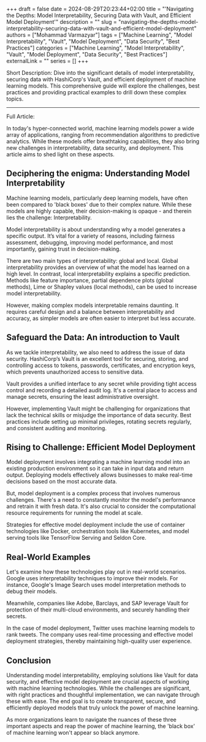 +++
draft = false
date = 2024-08-29T20:23:44+02:00
title = "'Navigating the Depths: Model Interpretability, Securing Data with Vault, and Efficient Model Deployment'"
description = ""
slug = "navigating-the-depths-model-interpretability-securing-data-with-vault-and-efficient-model-deployment"
authors = ["Mohammad Varmazyar"]
tags = ["Machine Learning", "Model Interpretability", "Vault", "Model Deployment", "Data Security", "Best Practices"]
categories = ["Machine Learning", "Model Interpretability", "Vault", "Model Deployment", "Data Security", "Best Practices"]
externalLink = ""
series = []
+++


Short Description: Dive into the significant details of model interpretability, securing data with HashiCorp's Vault, and efficient deployment of machine learning models. This comprehensive guide will explore the challenges, best practices and providing practical examples to drill down these complex topics.


----------------------------------------------------------------------------------------------------

Full Article:

In today's hyper-connected world, machine learning models power a wide array of applications, ranging from recommendation algorithms to predictive analytics. While these models offer breathtaking capabilities, they also bring new challenges in interpretability, data security, and deployment. This article aims to shed light on these aspects.

## Deciphering the enigma: Understanding Model Interpretability

Machine learning models, particularly deep learning models, have often been compared to 'black boxes' due to their complex nature. While these models are highly capable, their decision-making is opaque - and therein lies the challenge: Interpretability.

Model interpretability is about understanding why a model generates a specific output. It’s vital for a variety of reasons, including fairness assessment, debugging, improving model performance, and most importantly, gaining trust in decision-making.

There are two main types of interpretability: global and local. Global interpretability provides an overview of what the model has learned on a high level. In contrast, local interpretability explains a specific prediction. Methods like feature importance, partial dependence plots (global methods), Lime or Shapley values (local methods), can be used to increase model interpretability.

However, making complex models interpretable remains daunting. It requires careful design and a balance between interpretability and accuracy, as simpler models are often easier to interpret but less accurate.

## Safeguard the Data: An introduction to Vault

As we tackle interpretability, we also need to address the issue of data security. HashiCorp’s Vault is an excellent tool for securing, storing, and controlling access to tokens, passwords, certificates, and encryption keys, which prevents unauthorized access to sensitive data.

Vault provides a unified interface to any secret while providing tight access control and recording a detailed audit log. It's a central place to access and manage secrets, ensuring the least administrative oversight.

However, implementing Vault might be challenging for organizations that lack the technical skills or misjudge the importance of data security. Best practices include setting up minimal privileges, rotating secrets regularly, and consistent auditing and monitoring.

## Rising to Challenge: Efficient Model Deployment

Model deployment involves integrating a machine learning model into an existing production environment so it can take in input data and return output. Deploying models effectively allows businesses to make real-time decisions based on the most accurate data.

But, model deployment is a complex process that involves numerous challenges. There's a need to constantly monitor the model's performance and retrain it with fresh data. It's also crucial to consider the computational resource requirements for running the model at scale.

Strategies for effective model deployment include the use of container technologies like Docker, orchestration tools like Kubernetes, and model serving tools like TensorFlow Serving and Seldon Core.

## Real-World Examples

Let's examine how these technologies play out in real-world scenarios. Google uses interpretability techniques to improve their models. For instance, Google's Image Search uses model interpretation methods to debug their models.

Meanwhile, companies like Adobe, Barclays, and SAP leverage Vault for protection of their multi-cloud environments, and securely handling their secrets.

In the case of model deployment, Twitter uses machine learning models to rank tweets. The company uses real-time processing and effective model deployment strategies, thereby maintaining high-quality user experience.

## Conclusion

Understanding model interpretability, employing solutions like Vault for data security, and effective model deployment are crucial aspects of working with machine learning technologies. While the challenges are significant, with right practices and thoughtful implementation, we can navigate through these with ease. The end goal is to create transparent, secure, and efficiently deployed models that truly unlock the power of machine learning.

As more organizations learn to navigate the nuances of these three important aspects and reap the power of machine learning, the 'black box' of machine learning won't appear so black anymore.
